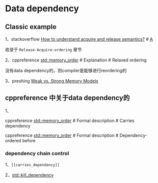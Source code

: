 # Data dependency

## Classic example

1、stackoverflow [How to understand acquire and release semantics?](https://stackoverflow.com/questions/24565540/how-to-understand-acquire-and-release-semantics) # [A](https://stackoverflow.com/a/24565699)

收录于 `Release-Acquire-ordering` 章节

2、cppreference [std::memory_order](https://en.cppreference.com/w/cpp/atomic/memory_order) # Explanation # Relaxed ordering

没有data dependency的，则compiler是能够进行reordering的

3、preshing [Weak vs. Strong Memory Models](https://preshing.com/20120930/weak-vs-strong-memory-models/)



## cppreference 中关于data dependency的

1、

cppreference [std::memory_order](https://en.cppreference.com/w/cpp/atomic/memory_order) # Formal description # Carries dependency

cppreference [std::memory_order](https://en.cppreference.com/w/cpp/atomic/memory_order) # Formal description # Dependency-ordered before

### dependency chain control

1、`[[carries_dependency]]`

2、[std::kill_dependency](https://en.cppreference.com/w/cpp/atomic/kill_dependency)
